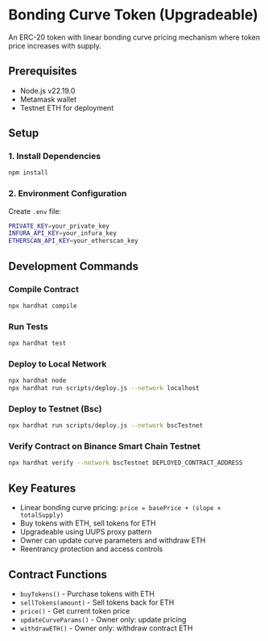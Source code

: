 # Bonding Curve Token (Upgradeable)

An ERC-20 token with linear bonding curve pricing mechanism where token price increases with supply.

## Prerequisites
- Node.js v22.19.0
- Metamask wallet
- Testnet ETH for deployment

## Setup

### 1. Install Dependencies
```bash
npm install
```

### 2. Environment Configuration
Create `.env` file:
```bash
PRIVATE_KEY=your_private_key
INFURA_API_KEY=your_infura_key  
ETHERSCAN_API_KEY=your_etherscan_key
```

## Development Commands

### Compile Contract
```bash
npx hardhat compile
```

### Run Tests
```bash
npx hardhat test
```

### Deploy to Local Network
```bash
npx hardhat node
npx hardhat run scripts/deploy.js --network localhost
```

### Deploy to Testnet (Bsc)
```bash
npx hardhat run scripts/deploy.js --network bscTestnet
```

### Verify Contract on Binance Smart Chain Testnet
```bash
npx hardhat verify --network bscTestnet DEPLOYED_CONTRACT_ADDRESS
```

## Key Features
- Linear bonding curve pricing: `price = basePrice + (slope × totalSupply)`
- Buy tokens with ETH, sell tokens for ETH
- Upgradeable using UUPS proxy pattern
- Owner can update curve parameters and withdraw ETH
- Reentrancy protection and access controls

## Contract Functions
- `buyTokens()` - Purchase tokens with ETH
- `sellTokens(amount)` - Sell tokens back for ETH  
- `price()` - Get current token price
- `updateCurveParams()` - Owner only: update pricing
- `withdrawETH()` - Owner only: withdraw contract ETH
